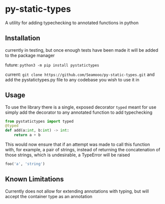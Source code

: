 py-static-types
==========
A utility for adding typechecking to annotated functions in python  


Installation
-----------
currently in testing, but once enough tests have been made it will be added to the package manager  

future:
`python3 -m pip install pystatictypes`  


current:
`git clone https://github.com/Seamooo/py-static-types.git` and add the pystatictypes.py file to any codebase you wish to use it in

Usage
------
To use the library there is a single, exposed decorator `typed` meant for use
simply add the decorator to any annotated function to add typechecking
```python
from pystatictypes import typed
@typed
def add(a:int, b:int) -> int:
    return a + b
```
This would now ensure that if an attempt was made to call this function with, for example, a pair of strings, instead of returning the concatenation of those strings, which is undesirable, a TypeError will be raised
```python
foo('a', 'string')
```

Known Limitations
-------
Currently does not allow for extending annotations with typing, but will accept the container type as an annotation
